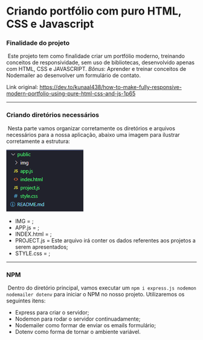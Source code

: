 # Criando portfólio com puro HTML, CSS e Javascript

### Finalidade do projeto

​	Este projeto tem como finalidade criar um portfólio moderno, treinando conceitos de responsividade, sem uso de bibliotecas, desenvolvido apenas com HTML, CSS e JAVASCRIPT. *Bônus*: Aprender e treinar conceitos de Nodemailer ao desenvolver um formulário de contato.

Link original: <https://dev.to/kunaal438/how-to-make-fully-responsive-modern-portfolio-using-pure-html-css-and-js-1p65>

---

### Criando diretórios necessários

​	Nesta parte vamos organizar corretamente os diretórios e arquivos necessários para a nossa aplicação, abaixo uma imagem para ilustrar corretamente a estrutura:

![Image](.\public\img\readme\folders.PNG?raw=true)

 * IMG = ;
 * APP.js = ;
 * INDEX.html = ;
 * PROJECT.js = Este arquivo irá conter os dados referentes aos projetos a serem apresentados;
 * STYLE.css = ;

---

### NPM

​	Dentro do diretório principal, vamos executar um `npm i express.js nodemon nodemailer dotenv` para iniciar o NPM no nosso projeto. Utilizaremos os seguintes itens:

* Express para criar o servidor;
* Nodemon para rodar o servidor continuadamente;
* Nodemailer como formar de enviar os emails formulário;
* Dotenv como forma de tornar o ambiente variável.

